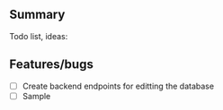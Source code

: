 ## Summary
Todo list, ideas:

## Features/bugs
- [ ] Create backend endpoints for editting the database
- [ ] Sample